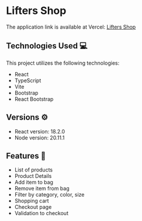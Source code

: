 # Lifters Shop 

The application link is available at Vercel: [Lifters Shop](https://lifters-challenge.vercel.app)

## Technologies Used 💻

This project utilizes the following technologies:

- React
- TypeScript
- Vite
- Bootstrap 
- React Bootstrap

## Versions ⚙️

- React version: 18.2.0
- Node version: 20.11.1

## Features 🚀

- List of products
- Product Details
- Add item to bag
- Remove item from bag
- Filter by category, color, size
- Shopping cart
- Checkout page
- Validation to checkout
